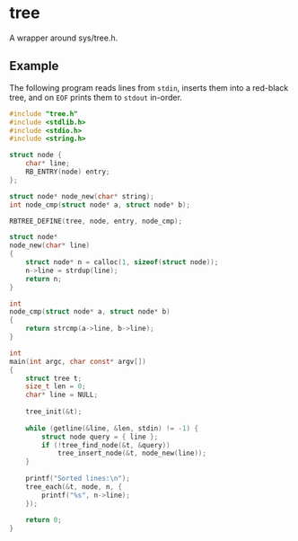 tree
====

A wrapper around sys/tree.h.

## Example

The following program reads lines from ```stdin```, inserts them into a
red-black tree, and on ```EOF``` prints them to ```stdout``` in-order.

```c
#include "tree.h"
#include <stdlib.h>
#include <stdio.h>
#include <string.h>

struct node {
    char* line;
    RB_ENTRY(node) entry;
};

struct node* node_new(char* string);
int node_cmp(struct node* a, struct node* b);

RBTREE_DEFINE(tree, node, entry, node_cmp);

struct node*
node_new(char* line)
{
    struct node* n = calloc(1, sizeof(struct node));
    n->line = strdup(line);
    return n;
}

int
node_cmp(struct node* a, struct node* b)
{
    return strcmp(a->line, b->line);
}

int
main(int argc, char const* argv[])
{
    struct tree t;
    size_t len = 0;
    char* line = NULL;
    
    tree_init(&t);
    
    while (getline(&line, &len, stdin) != -1) {
        struct node query = { line };
        if (!tree_find_node(&t, &query))
            tree_insert_node(&t, node_new(line));
    }
    
    printf("Sorted lines:\n");
    tree_each(&t, node, n, {
        printf("%s", n->line);
    });
    
    return 0;
}
```
